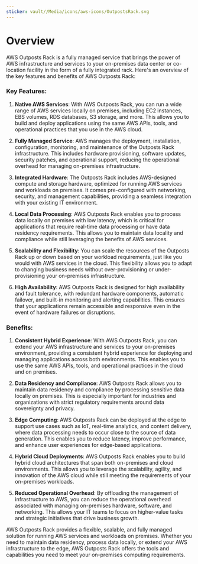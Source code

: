 ```yaml
---
sticker: vault//Media/icons/aws-icons/OutpostsRack.svg
---
```

# Overview

AWS Outposts Rack is a fully managed service that brings the power of AWS infrastructure and services to your on-premises data center or co-location facility in the form of a fully integrated rack. Here's an overview of the key features and benefits of AWS Outposts Rack:

### Key Features:

1. **Native AWS Services**: With AWS Outposts Rack, you can run a wide range of AWS services locally on premises, including EC2 instances, EBS volumes, RDS databases, S3 storage, and more. This allows you to build and deploy applications using the same AWS APIs, tools, and operational practices that you use in the AWS cloud.
    
2. **Fully Managed Service**: AWS manages the deployment, installation, configuration, monitoring, and maintenance of the Outposts Rack infrastructure. This includes hardware provisioning, software updates, security patches, and operational support, reducing the operational overhead for managing on-premises infrastructure.
    
3. **Integrated Hardware**: The Outposts Rack includes AWS-designed compute and storage hardware, optimized for running AWS services and workloads on premises. It comes pre-configured with networking, security, and management capabilities, providing a seamless integration with your existing IT environment.
    
4. **Local Data Processing**: AWS Outposts Rack enables you to process data locally on premises with low latency, which is critical for applications that require real-time data processing or have data residency requirements. This allows you to maintain data locality and compliance while still leveraging the benefits of AWS services.
    
5. **Scalability and Flexibility**: You can scale the resources of the Outposts Rack up or down based on your workload requirements, just like you would with AWS services in the cloud. This flexibility allows you to adapt to changing business needs without over-provisioning or under-provisioning your on-premises infrastructure.
    
6. **High Availability**: AWS Outposts Rack is designed for high availability and fault tolerance, with redundant hardware components, automatic failover, and built-in monitoring and alerting capabilities. This ensures that your applications remain accessible and responsive even in the event of hardware failures or disruptions.
    

### Benefits:

1. **Consistent Hybrid Experience**: With AWS Outposts Rack, you can extend your AWS infrastructure and services to your on-premises environment, providing a consistent hybrid experience for deploying and managing applications across both environments. This enables you to use the same AWS APIs, tools, and operational practices in the cloud and on premises.
    
2. **Data Residency and Compliance**: AWS Outposts Rack allows you to maintain data residency and compliance by processing sensitive data locally on premises. This is especially important for industries and organizations with strict regulatory requirements around data sovereignty and privacy.
    
3. **Edge Computing**: AWS Outposts Rack can be deployed at the edge to support use cases such as IoT, real-time analytics, and content delivery, where data processing needs to occur close to the source of data generation. This enables you to reduce latency, improve performance, and enhance user experiences for edge-based applications.
    
4. **Hybrid Cloud Deployments**: AWS Outposts Rack enables you to build hybrid cloud architectures that span both on-premises and cloud environments. This allows you to leverage the scalability, agility, and innovation of the AWS cloud while still meeting the requirements of your on-premises workloads.
    
5. **Reduced Operational Overhead**: By offloading the management of infrastructure to AWS, you can reduce the operational overhead associated with managing on-premises hardware, software, and networking. This allows your IT teams to focus on higher-value tasks and strategic initiatives that drive business growth.
    

AWS Outposts Rack provides a flexible, scalable, and fully managed solution for running AWS services and workloads on premises. Whether you need to maintain data residency, process data locally, or extend your AWS infrastructure to the edge, AWS Outposts Rack offers the tools and capabilities you need to meet your on-premises computing requirements.